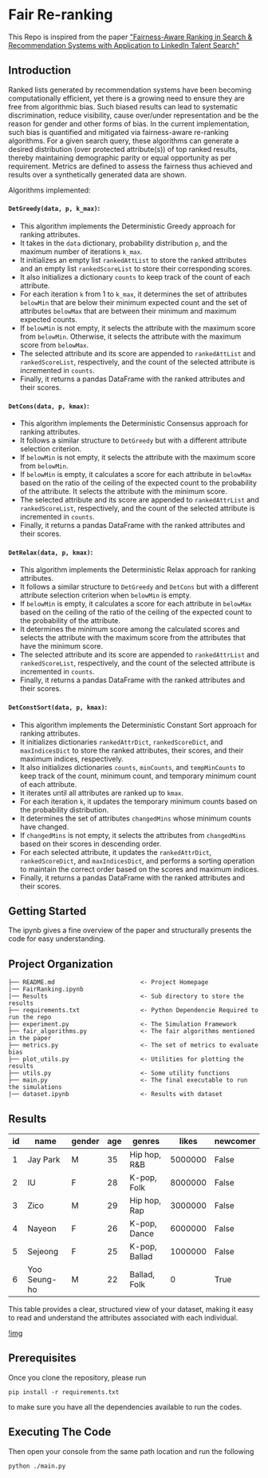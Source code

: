 # Fair Re-ranking
This Repo is inspired from the paper ["Fairness-Aware Ranking in Search & Recommendation Systems with Application to LinkedIn Talent Search"](https://dl.acm.org/doi/10.1145/3292500.3330691)


## Introduction

Ranked lists generated by recommendation systems have been becoming computationally efficient, yet there is a growing need to ensure they are free from algorithmic bias. Such biased results can lead to systematic discrimination, reduce visibility, cause over/under representation and be the reason for gender and other forms of bias. In the current implementation, such bias is quantified and mitigated via fairness-aware re-ranking algorithms. For a given search query, these algorithms can generate a desired distribution (over protected attribute(s)) of top ranked results, thereby maintaining demographic parity or equal opportunity as per requirement. Metrics are defined to assess the fairness thus achieved and results over a synthetically generated data are shown.

Algorithms implemented:

#### `DetGreedy(data, p, k_max)`:
   - This algorithm implements the Deterministic Greedy approach for ranking attributes.
   - It takes in the `data` dictionary, probability distribution `p`, and the maximum number of iterations `k_max`.
   - It initializes an empty list `rankedAttList` to store the ranked attributes and an empty list `rankedScoreList` to store their corresponding scores.
   - It also initializes a dictionary `counts` to keep track of the count of each attribute.
   - For each iteration `k` from 1 to `k_max`, it determines the set of attributes `belowMin` that are below their minimum expected count and the set of attributes `belowMax` that are between their minimum and maximum expected counts.
   - If `belowMin` is not empty, it selects the attribute with the maximum score from `belowMin`. Otherwise, it selects the attribute with the maximum score from `belowMax`.
   - The selected attribute and its score are appended to `rankedAttList` and `rankedScoreList`, respectively, and the count of the selected attribute is incremented in `counts`.
   - Finally, it returns a pandas DataFrame with the ranked attributes and their scores.

#### `DetCons(data, p, kmax)`:
   - This algorithm implements the Deterministic Consensus approach for ranking attributes.
   - It follows a similar structure to `DetGreedy` but with a different attribute selection criterion.
   - If `belowMin` is not empty, it selects the attribute with the maximum score from `belowMin`.
   - If `belowMin` is empty, it calculates a score for each attribute in `belowMax` based on the ratio of the ceiling of the expected count to the probability of the attribute. It selects the attribute with the minimum score.
   - The selected attribute and its score are appended to `rankedAttrList` and `rankedScoreList`, respectively, and the count of the selected attribute is incremented in `counts`.
   - Finally, it returns a pandas DataFrame with the ranked attributes and their scores.

#### `DetRelax(data, p, kmax)`:
   - This algorithm implements the Deterministic Relax approach for ranking attributes.
   - It follows a similar structure to `DetGreedy` and `DetCons` but with a different attribute selection criterion when `belowMin` is empty.
   - If `belowMin` is empty, it calculates a score for each attribute in `belowMax` based on the ceiling of the ratio of the ceiling of the expected count to the probability of the attribute.
   - It determines the minimum score among the calculated scores and selects the attribute with the maximum score from the attributes that have the minimum score.
   - The selected attribute and its score are appended to `rankedAttrList` and `rankedScoreList`, respectively, and the count of the selected attribute is incremented in `counts`.
   - Finally, it returns a pandas DataFrame with the ranked attributes and their scores.

#### `DetConstSort(data, p, kmax)`:
   - This algorithm implements the Deterministic Constant Sort approach for ranking attributes.
   - It initializes dictionaries `rankedAttrDict`, `rankedScoreDict`, and `maxIndicesDict` to store the ranked attributes, their scores, and their maximum indices, respectively.
   - It also initializes dictionaries `counts`, `minCounts`, and `tempMinCounts` to keep track of the count, minimum count, and temporary minimum count of each attribute.
   - It iterates until all attributes are ranked up to `kmax`.
   - For each iteration `k`, it updates the temporary minimum counts based on the probability distribution.
   - It determines the set of attributes `changedMins` whose minimum counts have changed.
   - If `changedMins` is not empty, it selects the attributes from `changedMins` based on their scores in descending order.
   - For each selected attribute, it updates the `rankedAttrDict`, `rankedScoreDict`, and `maxIndicesDict`, and performs a sorting operation to maintain the correct order based on the scores and maximum indices.
   - Finally, it returns a pandas DataFrame with the ranked attributes and their scores.

## Getting Started 

The ipynb gives a fine overview of the paper and structurally presents the code for easy understanding.

## Project Organization
    ├── README.md                        <- Project Homepage
    |── FairRanking.ipynb
    |── Results                          <- Sub directory to store the results
    ├── requirements.txt                 <- Python Dependencie Required to run the repo    
    ├── experiment.py                    <- The Simulation Framework 
    ├── fair_algorithms.py               <- The fair algorithms mentioned in the paper
    ├── metrics.py                       <- The set of metrics to evaluate bias
    ├── plot_utils.py                    <- Utilities for plotting the results
    ├── utils.py                         <- Some utility functions
    ├── main.py                          <- The final executable to run the simulations
    |── dataset.ipynb                    <- Results with dataset

## Results
| id | name         | gender | age | genres                | likes   | newcomer |
|----|--------------|--------|-----|-----------------------|---------|----------|
| 1  | Jay Park     | M      | 35  | Hip hop, R&B          | 5000000 | False    |
| 2  | IU           | F      | 28  | K-pop, Folk           | 8000000 | False    |
| 3  | Zico         | M      | 29  | Hip hop, Rap          | 3000000 | False    |
| 4  | Nayeon       | F      | 26  | K-pop, Dance          | 6000000 | False    |
| 5  | Sejeong      | F      | 25  | K-pop, Ballad         | 1000000 | False    |
| 6  | Yoo Seung-ho | M      | 22  | Ballad, Folk          | 0       | True     |

This table provides a clear, structured view of your dataset, making it easy to read and understand the attributes associated with each individual.

[!img](imgs/output.png)

## Prerequisites

Once you clone the repository, please run 

```console
pip install -r requirements.txt
```

to make sure you have all the dependencies available to run the codes.

## Executing The Code

Then open your console from the same path location and run the following 

```console
python ./main.py
```
